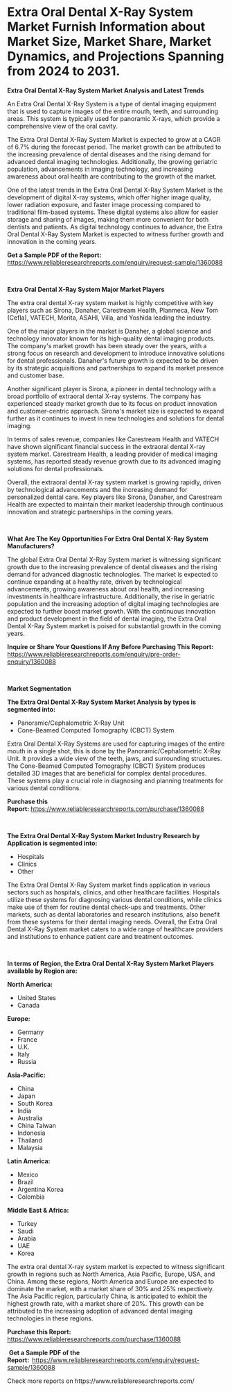 <p><h1>Extra Oral Dental X-Ray System Market Furnish Information about Market Size, Market Share, Market Dynamics, and Projections Spanning from 2024 to 2031.</h1></p><p><strong>Extra Oral Dental X-Ray System Market Analysis and Latest Trends</strong></p>
<p><p>An Extra Oral Dental X-Ray System is a type of dental imaging equipment that is used to capture images of the entire mouth, teeth, and surrounding areas. This system is typically used for panoramic X-rays, which provide a comprehensive view of the oral cavity.</p><p>The Extra Oral Dental X-Ray System Market is expected to grow at a CAGR of 6.7% during the forecast period. The market growth can be attributed to the increasing prevalence of dental diseases and the rising demand for advanced dental imaging technologies. Additionally, the growing geriatric population, advancements in imaging technology, and increasing awareness about oral health are contributing to the growth of the market.</p><p>One of the latest trends in the Extra Oral Dental X-Ray System Market is the development of digital X-ray systems, which offer higher image quality, lower radiation exposure, and faster image processing compared to traditional film-based systems. These digital systems also allow for easier storage and sharing of images, making them more convenient for both dentists and patients. As digital technology continues to advance, the Extra Oral Dental X-Ray System Market is expected to witness further growth and innovation in the coming years.</p></p>
<p><strong>Get a Sample PDF of the Report:&nbsp;</strong> <a href="https://www.reliableresearchreports.com/enquiry/request-sample/1360088">https://www.reliableresearchreports.com/enquiry/request-sample/1360088</a></p>
<p>&nbsp;</p>
<p><strong>Extra Oral Dental X-Ray System Major Market Players</strong></p>
<p><p>The extra oral dental X-ray system market is highly competitive with key players such as Sirona, Danaher, Carestream Health, Planmeca, New Tom (Cefla), VATECH, Morita, ASAHI, Villa, and Yoshida leading the industry. </p><p>One of the major players in the market is Danaher, a global science and technology innovator known for its high-quality dental imaging products. The company's market growth has been steady over the years, with a strong focus on research and development to introduce innovative solutions for dental professionals. Danaher's future growth is expected to be driven by its strategic acquisitions and partnerships to expand its market presence and customer base.</p><p>Another significant player is Sirona, a pioneer in dental technology with a broad portfolio of extraoral dental X-ray systems. The company has experienced steady market growth due to its focus on product innovation and customer-centric approach. Sirona's market size is expected to expand further as it continues to invest in new technologies and solutions for dental imaging.</p><p>In terms of sales revenue, companies like Carestream Health and VATECH have shown significant financial success in the extraoral dental X-ray system market. Carestream Health, a leading provider of medical imaging systems, has reported steady revenue growth due to its advanced imaging solutions for dental professionals.</p><p>Overall, the extraoral dental X-ray system market is growing rapidly, driven by technological advancements and the increasing demand for personalized dental care. Key players like Sirona, Danaher, and Carestream Health are expected to maintain their market leadership through continuous innovation and strategic partnerships in the coming years.</p></p>
<p>&nbsp;</p>
<p><strong>What Are The Key Opportunities For Extra Oral Dental X-Ray System Manufacturers?</strong></p>
<p><p>The global Extra Oral Dental X-Ray System market is witnessing significant growth due to the increasing prevalence of dental diseases and the rising demand for advanced diagnostic technologies. The market is expected to continue expanding at a healthy rate, driven by technological advancements, growing awareness about oral health, and increasing investments in healthcare infrastructure. Additionally, the rise in geriatric population and the increasing adoption of digital imaging technologies are expected to further boost market growth. With the continuous innovation and product development in the field of dental imaging, the Extra Oral Dental X-Ray System market is poised for substantial growth in the coming years.</p></p>
<p><strong>Inquire or Share Your Questions If Any Before Purchasing This Report:</strong> <a href="https://www.reliableresearchreports.com/enquiry/pre-order-enquiry/1360088">https://www.reliableresearchreports.com/enquiry/pre-order-enquiry/1360088</a></p>
<p>&nbsp;</p>
<p><strong>Market Segmentation</strong></p>
<p><strong>The Extra Oral Dental X-Ray System Market Analysis by types is segmented into:</strong></p>
<p><ul><li>Panoramic/Cephalometric X-Ray Unit</li><li>Cone-Beamed Computed Tomography (CBCT) System</li></ul></p>
<p><p>Extra Oral Dental X-Ray Systems are used for capturing images of the entire mouth in a single shot, this is done by the Panoramic/Cephalometric X-Ray Unit. It provides a wide view of the teeth, jaws, and surrounding structures. The Cone-Beamed Computed Tomography (CBCT) System produces detailed 3D images that are beneficial for complex dental procedures. These systems play a crucial role in diagnosing and planning treatments for various dental conditions.</p></p>
<p><strong>Purchase this Report:&nbsp;</strong><a href="https://www.reliableresearchreports.com/purchase/1360088">https://www.reliableresearchreports.com/purchase/1360088</a></p>
<p>&nbsp;</p>
<p><strong>The Extra Oral Dental X-Ray System Market Industry Research by Application is segmented into:</strong></p>
<p><ul><li>Hospitals</li><li>Clinics</li><li>Other</li></ul></p>
<p><p>The Extra Oral Dental X-Ray System market finds application in various sectors such as hospitals, clinics, and other healthcare facilities. Hospitals utilize these systems for diagnosing various dental conditions, while clinics make use of them for routine dental check-ups and treatments. Other markets, such as dental laboratories and research institutions, also benefit from these systems for their dental imaging needs. Overall, the Extra Oral Dental X-Ray System market caters to a wide range of healthcare providers and institutions to enhance patient care and treatment outcomes.</p></p>
<p>&nbsp;</p>
<p><strong>In terms of Region, the Extra Oral Dental X-Ray System Market Players available by Region are:</strong></p>
<p>
    <p> <strong> North America: </strong>
        <ul>
            <li>United States</li>
            <li>Canada</li>
        </ul>
        </p> 
    <p> <strong> Europe: </strong>
        <ul>
            <li>Germany</li>
            <li>France</li>
            <li>U.K.</li>
            <li>Italy</li>
            <li>Russia</li>
        </ul>
        </p> 
    <p> <strong> Asia-Pacific: </strong>
        <ul>
            <li>China</li>
            <li>Japan</li>
            <li>South Korea</li>
            <li>India</li>
            <li>Australia</li>
            <li>China Taiwan</li>
            <li>Indonesia</li>
            <li>Thailand</li>
            <li>Malaysia</li>
        </ul>
        </p> 
    <p> <strong> Latin America: </strong>
        <ul>
            <li>Mexico</li>
            <li>Brazil</li>
            <li>Argentina Korea</li>
            <li>Colombia</li>
        </ul>
        </p> 
    <p> <strong> Middle East & Africa: </strong>
        <ul>
            <li>Turkey</li>
            <li>Saudi</li>
            <li>Arabia</li>
            <li>UAE</li>
            <li>Korea</li>
        </ul>
    </p>
    </p>
<p><p>The extra oral dental X-ray system market is expected to witness significant growth in regions such as North America, Asia Pacific, Europe, USA, and China. Among these regions, North America and Europe are expected to dominate the market, with a market share of 30% and 25% respectively. The Asia Pacific region, particularly China, is anticipated to exhibit the highest growth rate, with a market share of 20%. This growth can be attributed to the increasing adoption of advanced dental imaging technologies in these regions.</p></p>
<p><strong>Purchase this Report: </strong><a href="https://www.reliableresearchreports.com/purchase/1360088">https://www.reliableresearchreports.com/purchase/1360088</a></p>
<p>&nbsp;<strong>Get a Sample PDF of the Report:&nbsp;&nbsp;</strong><a href="https://www.reliableresearchreports.com/enquiry/request-sample/1360088">https://www.reliableresearchreports.com/enquiry/request-sample/1360088</a></p>
<p><strong></strong></p>
<p>Check more reports on https://www.reliableresearchreports.com/</p>